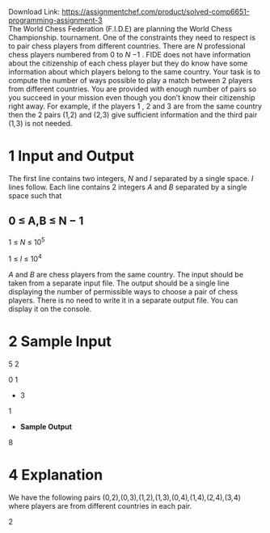 Download Link: https://assignmentchef.com/product/solved-comp6651-programming-assignment-3
<br>
The World Chess Federation (F.I.D.E) are planning the World Chess Championship. tournament. One of the constraints they need to respect is to pair chess players from different countries. There are <em>N </em>professional chess players numbered from 0 to <em>N </em>−1 . FIDE does not have information about the citizenship of each chess player but they do know have some information about which players belong to the same country. Your task is to compute the number of ways possible to play a match between 2 players from different countries. You are provided with enough number of pairs so you succeed in your mission even though you don’t know their citizenship right away. For example, if the players 1 , 2 and 3 are from the same country then the 2 pairs (1<em>,</em>2) and (2<em>,</em>3) give sufficient information and the third pair (1<em>,</em>3) is not needed.

<h1>1        Input and Output</h1>

The first line contains two integers, <em>N </em>and <em>I </em>separated by a single space. <em>I </em>lines follow. Each line contains 2 integers <em>A </em>and <em>B </em>separated by a single space such that

<h2>0 ≤ A,B ≤ N − 1</h2>

1 ≤ <em>N </em>≤ 10<sup>5</sup>

1 ≤ <em>I </em>≤ 10<sup>4</sup>

<em>A </em>and <em>B </em>are chess players from the same country. The input should be taken from a separate input file. The output should be a single line displaying the number of permissible ways to choose a pair of chess players. There is no need to write it in a separate output file. You can display it on the console.

<h1>2       Sample Input</h1>

5 2

0 1

<ul>

 <li>3</li>

</ul>

1

<ul>

 <li><strong>Sample Output</strong></li>

</ul>

8

<h1>4       Explanation</h1>

We have the following pairs (0<em>,</em>2)<em>,</em>(0<em>,</em>3)<em>,</em>(1<em>,</em>2)<em>,</em>(1<em>,</em>3)<em>,</em>(0<em>,</em>4)<em>,</em>(1<em>,</em>4)<em>,</em>(2<em>,</em>4)<em>,</em>(3<em>,</em>4) where players are from different countries in each pair.

2